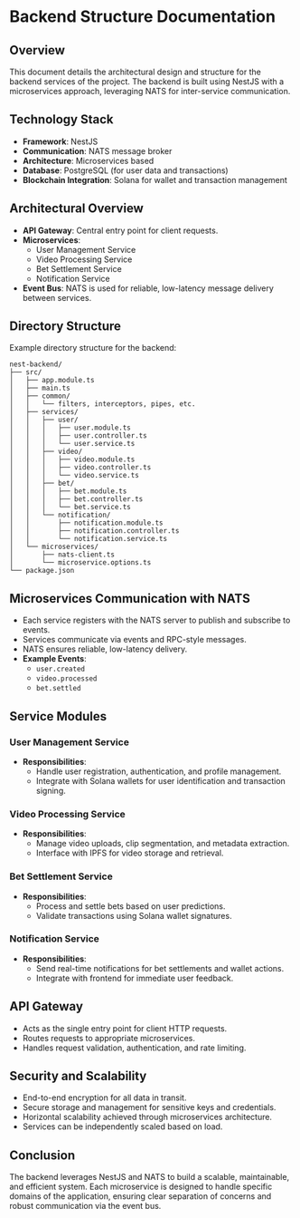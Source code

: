 # Backend Structure Documentation

## Overview

This document details the architectural design and structure for the backend services of the project. The backend is built using NestJS with a microservices approach, leveraging NATS for inter-service communication.

## Technology Stack

- **Framework**: NestJS
- **Communication**: NATS message broker
- **Architecture**: Microservices based
- **Database**: PostgreSQL (for user data and transactions)
- **Blockchain Integration**: Solana for wallet and transaction management

## Architectural Overview

- **API Gateway**: Central entry point for client requests.
- **Microservices**:
  - User Management Service
  - Video Processing Service
  - Bet Settlement Service
  - Notification Service
- **Event Bus**: NATS is used for reliable, low-latency message delivery between services.

## Directory Structure

Example directory structure for the backend:

```
nest-backend/
├── src/
│   ├── app.module.ts
│   ├── main.ts
│   ├── common/
│   │   └── filters, interceptors, pipes, etc.
│   ├── services/
│   │   ├── user/
│   │   │   ├── user.module.ts
│   │   │   ├── user.controller.ts
│   │   │   └── user.service.ts
│   │   ├── video/
│   │   │   ├── video.module.ts
│   │   │   ├── video.controller.ts
│   │   │   └── video.service.ts
│   │   ├── bet/
│   │   │   ├── bet.module.ts
│   │   │   ├── bet.controller.ts
│   │   │   └── bet.service.ts
│   │   └── notification/
│   │       ├── notification.module.ts
│   │       ├── notification.controller.ts
│   │       └── notification.service.ts
│   └── microservices/
│       ├── nats-client.ts
│       └── microservice.options.ts
└── package.json
```

## Microservices Communication with NATS

- Each service registers with the NATS server to publish and subscribe to events.
- Services communicate via events and RPC-style messages.
- NATS ensures reliable, low-latency delivery.
- **Example Events**:
  - `user.created`
  - `video.processed`
  - `bet.settled`

## Service Modules

### User Management Service

- **Responsibilities**:
  - Handle user registration, authentication, and profile management.
  - Integrate with Solana wallets for user identification and transaction signing.

### Video Processing Service

- **Responsibilities**:
  - Manage video uploads, clip segmentation, and metadata extraction.
  - Interface with IPFS for video storage and retrieval.

### Bet Settlement Service

- **Responsibilities**:
  - Process and settle bets based on user predictions.
  - Validate transactions using Solana wallet signatures.

### Notification Service

- **Responsibilities**:
  - Send real-time notifications for bet settlements and wallet actions.
  - Integrate with frontend for immediate user feedback.

## API Gateway

- Acts as the single entry point for client HTTP requests.
- Routes requests to appropriate microservices.
- Handles request validation, authentication, and rate limiting.

## Security and Scalability

- End-to-end encryption for all data in transit.
- Secure storage and management for sensitive keys and credentials.
- Horizontal scalability achieved through microservices architecture.
- Services can be independently scaled based on load.

## Conclusion

The backend leverages NestJS and NATS to build a scalable, maintainable, and efficient system. Each microservice is designed to handle specific domains of the application, ensuring clear separation of concerns and robust communication via the event bus.
